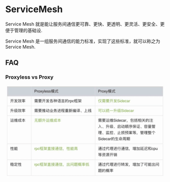 # ServiceMesh
Service Mesh 就是能让服务间通信更可靠、更快、更透明、更灵活、更安全、更便于管理的基础设.

Service Mesh 是一组服务间通信的能力标准，实现了这些标准，就可以称之为 Service Mesh.

## FAQ
### Proxyless vs Proxy
![](/misc/img/develop/aaae00d200d34fd19993884f0b0ab3ad.png)